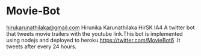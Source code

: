 # Movie-Bot
hirukarunathilaka@gmail.com Hirunika Karunathilaka HirSK IA4
A twitter bot that tweets movie trailers with the youtube link.This bot is implemented using nodejs and deployed to heroku.https://twitter.com/MovieBot6 .It tweets after every 24 hours.
